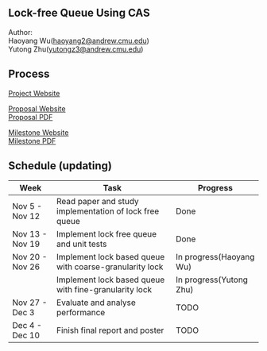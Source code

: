 ## Lock-free Queue Using CAS
Author:  
Haoyang Wu(haoyang2@andrew.cmu.edu)  
Yutong Zhu(yutongz3@andrew.cmu.edu)

## Process
[Project Website](https://wuhaoyang-why.github.io/15618-Lock-Free-Queue/)

[Proposal Website](https://wuhaoyang-why.github.io/15618-Lock-Free-Queue/proposal)  
[Proposal PDF](https://github.com/WuHaoyang-WHY/15618-Lock-Free-Queue/blob/main/reportPDFs/Proposal__2_.pdf)

[Milestone Website](https://wuhaoyang-why.github.io/15618-Lock-Free-Queue/milestoneReport)  
[Milestone PDF](https://github.com/WuHaoyang-WHY/15618-Lock-Free-Queue/blob/main/reportPDFs/Final%20Project%20Milestone%20Report%20(1).pdf)

## Schedule (updating)
  
| Week | Task |Progress |  
| --- | --- | --- |  
| Nov 5 - Nov 12|Read paper and study implementation of lock free queue|Done|
| Nov 13 - Nov 19|Implement lock free queue and unit tests|Done|
| Nov 20 - Nov 26|Implement lock based queue with coarse-granularity lock|In progress(Haoyang Wu)|
|               |Implement lock based queue with fine-granularity lock|In progress(Yutong Zhu)|
|Nov 27 - Dec 3|Evaluate and analyse performance|TODO|
|Dec 4 - Dec 10|Finish final report and poster|TODO|
